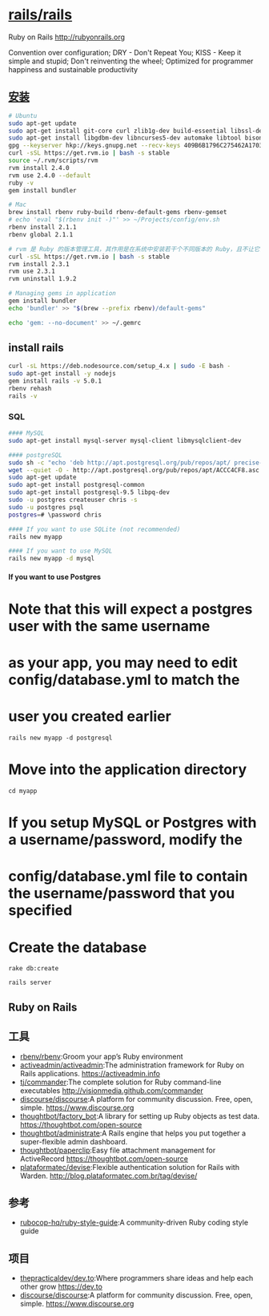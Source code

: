 # [rails/rails](https://github.com/rails/rails)

Ruby on Rails http://rubyonrails.org

Convention over configuration;
DRY - Don't Repeat You;
KISS - Keep it simple and stupid;
Don't reinventing the wheel;
Optimized for programmer happiness and sustainable productivity

## [安装](https://gorails.com/setup/ubuntu/14.04)

```sh
# Ubuntu
sudo apt-get update
sudo apt-get install git-core curl zlib1g-dev build-essential libssl-dev libreadline-dev libyaml-dev libsqlite3-dev sqlite3 libxml2-dev libxslt1-dev libcurl4-openssl-dev python-software-properties libffi-dev nodejs
sudo apt-get install libgdbm-dev libncurses5-dev automake libtool bison libffi-dev
gpg --keyserver hkp://keys.gnupg.net --recv-keys 409B6B1796C275462A1703113804BB82D39DC0E3
curl -sSL https://get.rvm.io | bash -s stable
source ~/.rvm/scripts/rvm
rvm install 2.4.0
rvm use 2.4.0 --default
ruby -v
gem install bundler

# Mac
brew install rbenv ruby-build rbenv-default-gems rbenv-gemset
# echo 'eval "$(rbenv init -)"' >> ~/Projects/config/env.sh
rbenv install 2.1.1
rbenv global 2.1.1

# rvm 是 Ruby 的版本管理工具，其作用是在系统中安装若干个不同版本的 Ruby，且不让它们之间发生冲突
curl -sSL https://get.rvm.io | bash -s stable
rvm install 2.3.1
rvm use 2.3.1
rvm uninstall 1.9.2

# Managing gems in application
gem install bundler
echo 'bundler' >> "$(brew --prefix rbenv)/default-gems"

echo 'gem: --no-document' >> ~/.gemrc
```

## install rails

```sh
curl -sL https://deb.nodesource.com/setup_4.x | sudo -E bash -
sudo apt-get install -y nodejs
gem install rails -v 5.0.1
rbenv rehash
rails -v
```

### SQL

```sh
#### MySQL
sudo apt-get install mysql-server mysql-client libmysqlclient-dev

#### postgreSQL
sudo sh -c "echo 'deb http://apt.postgresql.org/pub/repos/apt/ precise-pgdg main' > /etc/apt/sources.list.d/pgdg.list"
wget --quiet -O - http://apt.postgresql.org/pub/repos/apt/ACCC4CF8.asc | sudo apt-key add -
sudo apt-get update
sudo apt-get install postgresql-common
sudo apt-get install postgresql-9.5 libpq-dev
sudo -u postgres createuser chris -s
sudo -u postgres psql
postgres=# \password chris

#### If you want to use SQLite (not recommended)
rails new myapp

#### If you want to use MySQL
rails new myapp -d mysql
```

#### If you want to use Postgres

# Note that this will expect a postgres user with the same username

# as your app, you may need to edit config/database.yml to match the

# user you created earlier

```
rails new myapp -d postgresql
```

# Move into the application directory

```
cd myapp
```

# If you setup MySQL or Postgres with a username/password, modify the

# config/database.yml file to contain the username/password that you specified

# Create the database

```
rake db:create

rails server
```

## Ruby on Rails

## 工具

* [rbenv/rbenv](https://github.com/rbenv/rbenv):Groom your app’s Ruby environment
* [activeadmin/activeadmin](https://github.com/activeadmin/activeadmin):The administration framework for Ruby on Rails applications. https://activeadmin.info
* [tj/commander](https://github.com/tj/commander):The complete solution for Ruby command-line executables http://visionmedia.github.com/commander
* [discourse/discourse](https://github.com/discourse/discourse):A platform for community discussion. Free, open, simple. https://www.discourse.org
* [thoughtbot/factory_bot](https://github.com/thoughtbot/factory_bot):A library for setting up Ruby objects as test data. https://thoughtbot.com/open-source
* [thoughtbot/administrate](https://github.com/thoughtbot/administrate):A Rails engine that helps you put together a super-flexible admin dashboard.
* [thoughtbot/paperclip](https://github.com/thoughtbot/paperclip):Easy file attachment management for ActiveRecord https://thoughtbot.com/open-source
* [plataformatec/devise](https://github.com/plataformatec/devise):Flexible authentication solution for Rails with Warden. http://blog.plataformatec.com.br/tag/devise/

## 参考

* [rubocop-hq/ruby-style-guide](https://github.com/rubocop-hq/ruby-style-guide):A community-driven Ruby coding style guide

##  项目

* [thepracticaldev/dev.to](https://github.com/thepracticaldev/dev.to):Where programmers share ideas and help each other grow https://dev.to
* [discourse/discourse](https://github.com/discourse/discourse):A platform for community discussion. Free, open, simple. https://www.discourse.org
